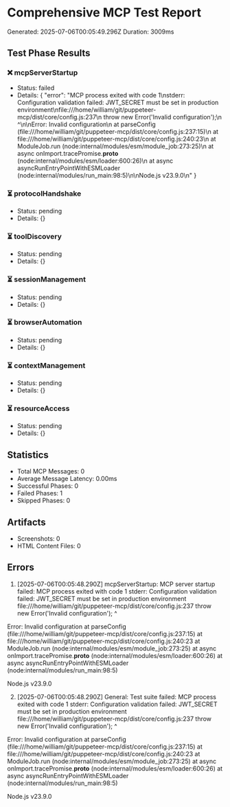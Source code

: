 # Comprehensive MCP Test Report

Generated: 2025-07-06T00:05:49.296Z
Duration: 3009ms

## Test Phase Results

### ❌ mcpServerStartup
- Status: failed
- Details: {
  "error": "MCP process exited with code 1\nstderr: Configuration validation failed: JWT_SECRET must be set in production environment\nfile:///home/william/git/puppeteer-mcp/dist/core/config.js:237\n        throw new Error('Invalid configuration');\n              ^\n\nError: Invalid configuration\n    at parseConfig (file:///home/william/git/puppeteer-mcp/dist/core/config.js:237:15)\n    at file:///home/william/git/puppeteer-mcp/dist/core/config.js:240:23\n    at ModuleJob.run (node:internal/modules/esm/module_job:273:25)\n    at async onImport.tracePromise.__proto__ (node:internal/modules/esm/loader:600:26)\n    at async asyncRunEntryPointWithESMLoader (node:internal/modules/run_main:98:5)\n\nNode.js v23.9.0\n"
}

### ⏳ protocolHandshake
- Status: pending
- Details: {}

### ⏳ toolDiscovery
- Status: pending
- Details: {}

### ⏳ sessionManagement
- Status: pending
- Details: {}

### ⏳ browserAutomation
- Status: pending
- Details: {}

### ⏳ contextManagement
- Status: pending
- Details: {}

### ⏳ resourceAccess
- Status: pending
- Details: {}


## Statistics

- Total MCP Messages: 0
- Average Message Latency: 0.00ms
- Successful Phases: 0
- Failed Phases: 1
- Skipped Phases: 0

## Artifacts

- Screenshots: 0
- HTML Content Files: 0

## Errors

1. [2025-07-06T00:05:48.290Z] mcpServerStartup: MCP server startup failed: MCP process exited with code 1
stderr: Configuration validation failed: JWT_SECRET must be set in production environment
file:///home/william/git/puppeteer-mcp/dist/core/config.js:237
        throw new Error('Invalid configuration');
              ^

Error: Invalid configuration
    at parseConfig (file:///home/william/git/puppeteer-mcp/dist/core/config.js:237:15)
    at file:///home/william/git/puppeteer-mcp/dist/core/config.js:240:23
    at ModuleJob.run (node:internal/modules/esm/module_job:273:25)
    at async onImport.tracePromise.__proto__ (node:internal/modules/esm/loader:600:26)
    at async asyncRunEntryPointWithESMLoader (node:internal/modules/run_main:98:5)

Node.js v23.9.0

2. [2025-07-06T00:05:48.290Z] General: Test suite failed: MCP process exited with code 1
stderr: Configuration validation failed: JWT_SECRET must be set in production environment
file:///home/william/git/puppeteer-mcp/dist/core/config.js:237
        throw new Error('Invalid configuration');
              ^

Error: Invalid configuration
    at parseConfig (file:///home/william/git/puppeteer-mcp/dist/core/config.js:237:15)
    at file:///home/william/git/puppeteer-mcp/dist/core/config.js:240:23
    at ModuleJob.run (node:internal/modules/esm/module_job:273:25)
    at async onImport.tracePromise.__proto__ (node:internal/modules/esm/loader:600:26)
    at async asyncRunEntryPointWithESMLoader (node:internal/modules/run_main:98:5)

Node.js v23.9.0
